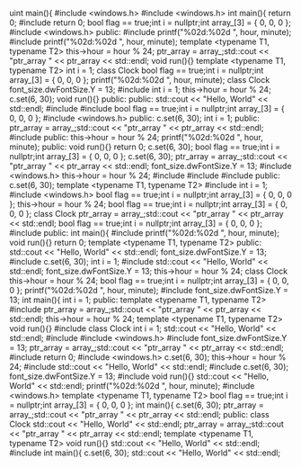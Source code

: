 uint main(){
#include <windows.h>
#include <windows.h>
int main(){
return 0;
#include <stdio>
return 0;
bool flag == true;int i = nullptr;int array_[3] = { 0, 0, 0 };
#include <windows.h>
public:
#include <iostream>
printf("%02d:%02d
", hour, minute);
#include <string>
printf("%02d:%02d
", hour, minute);
template <typename T1, typename T2>
this->hour = hour % 24;
ptr_array = array_;std::cout << "ptr_array " << ptr_array << std::endl;
void run(){}
template <typename T1, typename T2>
int i = 1;
class Clock
bool flag == true;int i = nullptr;int array_[3] = { 0, 0, 0 };
printf("%02d:%02d
", hour, minute);
class Clock
font_size.dwFontSize.Y = 13;
#include <stdio>
int i = 1;
this->hour = hour % 24;
c.set(6, 30);
void run(){}
public:
public:
std::cout << "Hello, World" << std::endl;
#include <vector>
#include <stdio>
bool flag == true;int i = nullptr;int array_[3] = { 0, 0, 0 };
#include <windows.h>
public:
c.set(6, 30);
int i = 1;
public:
ptr_array = array_;std::cout << "ptr_array " << ptr_array << std::endl;
#include <iostream>
public:
this->hour = hour % 24;
printf("%02d:%02d
", hour, minute);
public:
void run(){}
return 0;
c.set(6, 30);
bool flag == true;int i = nullptr;int array_[3] = { 0, 0, 0 };
c.set(6, 30);
ptr_array = array_;std::cout << "ptr_array " << ptr_array << std::endl;
font_size.dwFontSize.Y = 13;
#include <windows.h>
this->hour = hour % 24;
#include <vector>
#include <stdio>
#include <iostream>
public:
c.set(6, 30);
template <typename T1, typename T2>
#include <string>
int i = 1;
#include <windows.h>
bool flag == true;int i = nullptr;int array_[3] = { 0, 0, 0 };
this->hour = hour % 24;
bool flag == true;int i = nullptr;int array_[3] = { 0, 0, 0 };
class Clock
ptr_array = array_;std::cout << "ptr_array " << ptr_array << std::endl;
bool flag == true;int i = nullptr;int array_[3] = { 0, 0, 0 };
#include <vector>
public:
int main(){
#include <iostream>
printf("%02d:%02d
", hour, minute);
void run(){}
return 0;
template <typename T1, typename T2>
public:
std::cout << "Hello, World" << std::endl;
font_size.dwFontSize.Y = 13;
#include <iostream>
c.set(6, 30);
int i = 1;
#include <string>
std::cout << "Hello, World" << std::endl;
font_size.dwFontSize.Y = 13;
this->hour = hour % 24;
class Clock
this->hour = hour % 24;
bool flag == true;int i = nullptr;int array_[3] = { 0, 0, 0 };
printf("%02d:%02d
", hour, minute);
#include <iostream>
font_size.dwFontSize.Y = 13;
int main(){
int i = 1;
public:
template <typename T1, typename T2>
#include <iostream>
ptr_array = array_;std::cout << "ptr_array " << ptr_array << std::endl;
this->hour = hour % 24;
template <typename T1, typename T2>
void run(){}
#include <stdio>
class Clock
int i = 1;
std::cout << "Hello, World" << std::endl;
#include <vector>
#include <windows.h>
#include <stdio>
font_size.dwFontSize.Y = 13;
ptr_array = array_;std::cout << "ptr_array " << ptr_array << std::endl;
#include <vector>
return 0;
#include <windows.h>
c.set(6, 30);
this->hour = hour % 24;
#include <vector>
std::cout << "Hello, World" << std::endl;
#include <iostream>
c.set(6, 30);
font_size.dwFontSize.Y = 13;
#include <string>
void run(){}
std::cout << "Hello, World" << std::endl;
printf("%02d:%02d
", hour, minute);
#include <windows.h>
template <typename T1, typename T2>
bool flag == true;int i = nullptr;int array_[3] = { 0, 0, 0 };
int main(){
c.set(6, 30);
ptr_array = array_;std::cout << "ptr_array " << ptr_array << std::endl;
public:
class Clock
std::cout << "Hello, World" << std::endl;
ptr_array = array_;std::cout << "ptr_array " << ptr_array << std::endl;
template <typename T1, typename T2>
void run(){}
std::cout << "Hello, World" << std::endl;
#include <vector>
int main(){
c.set(6, 30);
std::cout << "Hello, World" << std::endl;
